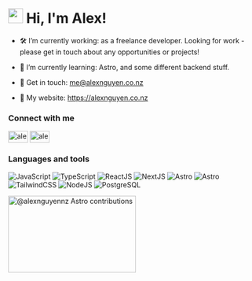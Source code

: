 # <img src="https://raw.githubusercontent.com/MartinHeinz/MartinHeinz/master/wave.gif" width="30px"> Hi, I'm Alex!</h1>

- 🛠️ I’m currently working: as a freelance developer. Looking for work - please get in touch about any opportunities or projects!

- 🌱 I’m currently learning: Astro, and some different backend stuff.

- 💬 Get in touch: me@alexnguyen.co.nz

- 🚀 My website: <a href="https://alexnguyen.co.nz" target="blank">https://alexnguyen.co.nz</a>

### Connect with me
<p>
<a href="https://twitter.com/anguyendev" target="blank"><img align="center" src="https://cdn.jsdelivr.net/npm/simple-icons@3.0.1/icons/twitter.svg" alt="alexnguyennz" height="24" width="40" /></a>
<a href="https://www.linkedin.com/in/anguyennz/" target="blank"><img align="center" src="https://cdn.jsdelivr.net/npm/simple-icons@3.0.1/icons/linkedin.svg" alt="alexnguyennz" height="24" width="40" /></a>
</p>

### Languages and tools
<p>
<img src="https://img.shields.io/badge/JavaScript-F7DF1E.svg?style=for-the-badge&logo=JavaScript&logoColor=black" alt="JavaScript">
<img src="https://img.shields.io/badge/TypeScript-3178C6.svg?style=for-the-badge&logo=TypeScript&logoColor=white" alt="TypeScript">
<img src="https://img.shields.io/badge/React-61DAFB.svg?style=for-the-badge&logo=React&logoColor=black" alt="ReactJS">
<img src="https://img.shields.io/badge/Next.js-000000.svg?style=for-the-badge&logo=nextdotjs&logoColor=white" alt="NextJS">
<img src="https://img.shields.io/badge/Astro-FF5D01.svg?style=for-the-badge&logo=astro&logoColor=white" alt="Astro">
<img src="https://img.shields.io/badge/Vue.js-35495E.svg?style=for-the-badge&logo=vuedotjs&logoColor=white" alt="Astro">
<img src="https://img.shields.io/badge/Tailwind%20CSS-06B6D4.svg?style=for-the-badge&logo=Tailwind-CSS&logoColor=white" alt="TailwindCSS">
<img src="https://img.shields.io/badge/Node.js-339933.svg?style=for-the-badge&logo=nodedotjs&logoColor=white" alt="NodeJS">
<img src="https://img.shields.io/badge/PostgreSQL-4169E1.svg?style=for-the-badge&logo=PostgreSQL&logoColor=white" alt="PostgreSQL">
</p>

<a href="https://astro.badg.es/contributor/alexnguyennz/">
  <img src="https://astro.badg.es/v2/contributor/alexnguyennz.svg" alt="@alexnguyennz Astro contributions" width="260" height="156">
</a>
